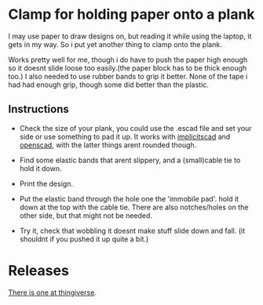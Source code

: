 # Clamp for holding paper onto a plank
I may use paper to draw designs on, but reading it while using the laptop, 
it gets in my way. So i put yet another thing to clamp onto the plank.

Works pretty well for me, though i do have to push the paper high enough so it
doesnt slide loose too easily.(the paper block has to be thick enough too.)
I also needed to use rubber bands to grip it better. None of the tape i had had
enough grip, though some did better than the plastic.

## Instructions
* Check the size of your plank, you could use the .escad file and set your side or
  use something to pad it up. It works with [implicitscad](http://www.implicitcad.org/)
  and [openscad](http://www.openscad.org/), with the latter things arent rounded though.

* Find some elastic bands that arent slippery, and a (small)cable tie to hold it down.

* Print the design.

* Put the elastic band through the hole one the 'immobile pad'. hold it down at 
  the top with the cable tie. There are also notches/holes on the other side, but
  that might not be needed.
  
* Try it, check that wobbling it doesnt make stuff slide down and fall.
  (it shouldnt if you pushed it up quite a bit.)
  
# Releases
[There is one at thingiverse](http://www.thingiverse.com/thing:89188).
